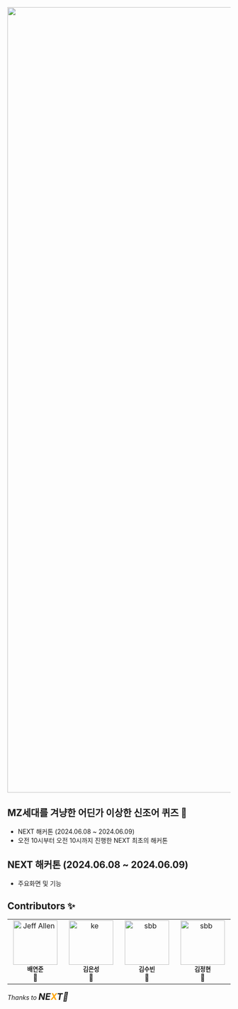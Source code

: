<p align="center">
<img width="1770" alt="image" src="https://github.com/jhkimon/mz-hackathon/assets/113989454/5dbada37-605f-473c-b47d-c2f9dabd9e76">
</p>

## MZ세대를 겨냥한 어딘가 이상한 신조어 퀴즈 🌟

- NEXT 해커톤 (2024.06.08 ~ 2024.06.09)
- 오전 10시부터 오전 10시까지 진행한 NEXT 최초의 해커톤

## NEXT 해커톤 (2024.06.08 ~ 2024.06.09)

- 주요화면 및 기능

  
## Contributors ✨


<table>
  <tbody>
    <tr>
      <td align="center" valign="top" width="14.28%"><img src="https://github.com/jhkimon/mz-hackathon/assets/113989454/f97730b4-aedf-4875-a53f-1a926ebad45f" width="100px;" alt="Jeff Allen"/><br /><sub><b>배연준</b></sub><br />🧠</td>
      <td align="center" valign="top" width="14.28%"><img src="https://github.com/jhkimon/mz-hackathon/assets/113989454/9ad362da-0d51-40d3-bfd0-d796c4c947f3" width="100px;" alt="ke"/><br /><sub><b>김은성</b></sub><br />🧠</td>
      <td align="center" valign="top" width="14.28%"><img src="https://github.com/jhkimon/mz-hackathon/assets/113989454/8a4d249f-33b2-418a-a1ef-97ab24a14caa" width="100px;" alt="sbb"/><br /><sub><b>김수빈</b></sub><br/>👀</td>
      <td align="center" valign="top" width="14.28%"><img src="https://github.com/jhkimon/mz-hackathon/assets/113989454/8a4d249f-33b2-418a-a1ef-97ab24a14caa" width="100px;" alt="sbb"/><br /><sub><b>김정현</b></sub><br/>👀</td>
    </tr>
  </tbody>
</table>

*Thanks to <span style="font-size: 20px;">**NE**<span style="color: orange;">**X**</span>**T🚀**</span>*
